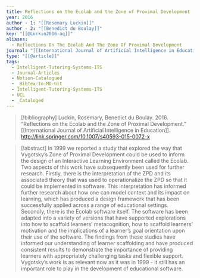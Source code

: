 ```yaml
---
title: Reflections on the Ecolab and the Zone of Proximal Development
year: 2016
author - 1: "[[Rosemary Luckin]]"
author - 2: "[[Benedict du Boulay]]"
key: "[[@Luckin2016-aq]]"
aliases:
  - Reflections On The Ecolab And The Zone Of Proximal Development
journal: "[[International Journal of Artificial Intelligence in Education]]"
type: "[[@article]]"
tags:
  - Intelligent-Tutoring-Systems-ITS
  - Journal-Articles
  - Notion-Catalogued
  - _BibTex-to-MD-Git
  - Intelligent-Tutoring-Systems-ITS
  - UCL
  - _Cataloged
---
```


> [!bibliography]
> Luckin, Rosemary, Benedict du Boulay. 2016. “Reflections on the Ecolab and the Zone of Proximal Development.” [[International Journal of Artificial Intelligence in Education]]. http://link.springer.com/10.1007/s40593-015-0072-x

> [!abstract]
> In 1999 we reported a study that explored the way that Vygotsky’s Zone of Proximal Development could be used to inform the design of an Interactive Learning Environment called the Ecolab. Two aspects of this work have subsequently been used for further research. Firstly, there is the interpretation of the ZPD and its associated theory that was used to operationalize the ZPD so that it could be implemented in software. This interpretation has informed further research about how one can model context and its impact on learning, which has produced a design framework that has been successfully applied across a range of educational settings. Secondly, there is the Ecolab software itself. The software has been adapted into a variety of versions that have supported explorations into how to scaffold learners’ metacognition, how to scaffold learners’ motivation and the implications of a learner’s goal orientation upon their use of the software. The findings from these studies have informed our understanding of learner scaffolding and have produced consistent results to demonstrate the importance of providing learners with appropriately challenging tasks and flexible support. Vygotsky’s work is as relevant now as it was in 1999 -  it still has an important role to play in the development of educational software.